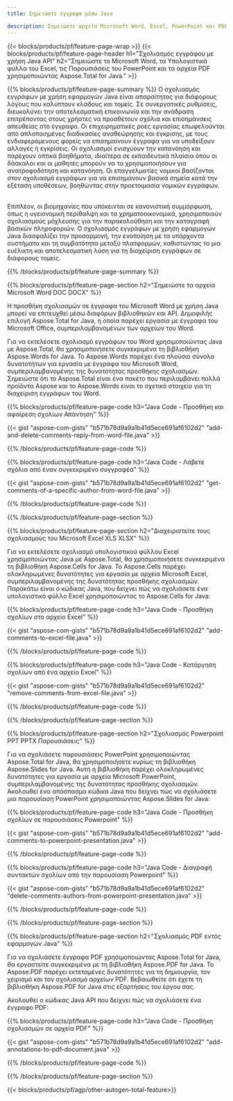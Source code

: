 ```yaml
---
title: Σημειώστε έγγραφα μέσω Java 

description: Σημειώστε αρχεία Microsoft Word, Excel, PowerPoint και PDF μέσω της εφαρμογής σας Java. Καθαρίστε τον σχολιασμό με ευκολία.
---
```


{{< blocks/products/pf/feature-page-wrap >}}
{{< blocks/products/pf/feature-page-header h1="Σχολιασμός εγγράφου με χρήση Java API" h2="Σημειώστε το Microsoft Word, τα Υπολογιστικά φύλλα του Excel, τις Παρουσιάσεις του PowerPoint και τα αρχεία PDF χρησιμοποιώντας Aspose.Total for Java." >}}

{{% blocks/products/pf/feature-page-summary %}}
Ο σχολιασμός εγγράφων με χρήση εφαρμογών Java είναι απαραίτητος για διάφορους λόγους που καλύπτουν κλάδους και τομείς. Σε συνεργατικές ρυθμίσεις, διευκολύνει την αποτελεσματική επικοινωνία και την ανάδραση επιτρέποντας στους χρήστες να προσθέτουν σχόλια και επισημάνσεις απευθείας στο έγγραφο. Οι επιχειρηματικές ροές εργασίας επωφελούνται από απλοποιημένες διαδικασίες αναθεώρησης και έγκρισης, με τους ενδιαφερόμενους φορείς να επισημαίνουν έγγραφα για να υποδείξουν αλλαγές ή εγκρίσεις. Οι σχολιασμοί ενισχύουν την κατανόηση και παρέχουν οπτικά βοηθήματα, ιδιαίτερα σε εκπαιδευτικά πλαίσια όπου οι δάσκαλοι και οι μαθητές μπορούν να τα χρησιμοποιήσουν για ανατροφοδότηση και κατανόηση. Οι επαγγελματίες νομικοί βασίζονται στον σχολιασμό εγγράφων για να επισημάνουν βασικά σημεία κατά την εξέταση υποθέσεων, βοηθώντας στην προετοιμασία νομικών εγγράφων. <br /><br />

Επιπλέον, οι βιομηχανίες που υπόκεινται σε κανονιστική συμμόρφωση, όπως η υγειονομική περίθαλψη και τα χρηματοοικονομικά, χρησιμοποιούν σχολιασμούς μόχλευσης για την παρακολούθηση και την καταγραφή βασικών πληροφοριών. Ο σχολιασμός εγγράφων με χρήση εφαρμογών Java διασφαλίζει την προσαρμογή, την ενοποίηση με τα υπάρχοντα συστήματα και τη συμβατότητα μεταξύ πλατφορμών, καθιστώντας το μια ευέλικτη και αποτελεσματική λύση για τη διαχείριση εγγράφων σε διάφορους τομείς.

{{% /blocks/products/pf/feature-page-summary  %}}

{{% blocks/products/pf/feature-page-section  h2="Σημειώστε τα αρχεία Microsoft Word DOC DOCX" %}}

Η προσθήκη σχολιασμών σε έγγραφα του Microsoft Word με χρήση Java μπορεί να επιτευχθεί μέσω διαφόρων βιβλιοθηκών και API. Δημοφιλής επιλογή Aspose.Total for Java, η οποία παρέχει εργασία με έγγραφα του Microsoft Office, συμπεριλαμβανομένων των αρχείων του Word.   <br />

Για να εκτελέσετε σχολιασμό εγγράφων του Word χρησιμοποιώντας Java με Aspose.Total, θα χρησιμοποιήσετε συγκεκριμένα τη βιβλιοθήκη Aspose.Words for Java. Το Aspose.Words παρέχει ένα πλούσιο σύνολο δυνατοτήτων για εργασία με έγγραφα του Microsoft Word, συμπεριλαμβανομένης της δυνατότητας προσθήκης σχολιασμών. Σημειώστε ότι το Aspose.Total είναι ένα πακέτο που περιλαμβάνει πολλά προϊόντα Aspose και το Aspose.Words είναι το σχετικό στοιχείο για τη διαχείριση εγγράφων του Word.<br />

{{% blocks/products/pf/feature-page-code h3="Java Code - Προσθήκη και αφαίρεση σχολίων Απάντηση" %}}

{{< gist "aspose-com-gists" "b571b78d9a9a1b41d5ece691af6102d2" "add-and-delete-comments-reply-from-word-file.java" >}}

{{% /blocks/products/pf/feature-page-code  %}}

{{% blocks/products/pf/feature-page-code h3="Java Code - Λάβετε σχόλια από έναν συγκεκριμένο συγγραφέα" %}}

{{< gist "aspose-com-gists" "b571b78d9a9a1b41d5ece691af6102d2" "get-comments-of-a-specific-author-from-word-file.java" >}}

{{% /blocks/products/pf/feature-page-code  %}}

{{% /blocks/products/pf/feature-page-section %}}

{{% blocks/products/pf/feature-page-section  h2="Διαχειριστείτε τους σχολιασμούς του Microsoft Excel XLS XLSX" %}}

Για να εκτελέσετε σχολιασμό υπολογιστικού φύλλου Excel χρησιμοποιώντας Java με Aspose.Total, θα χρησιμοποιήσετε συγκεκριμένα τη βιβλιοθήκη Aspose.Cells for Java. Το Aspose.Cells παρέχει ολοκληρωμένες δυνατότητες για εργασία με αρχεία Microsoft Excel, συμπεριλαμβανομένης της δυνατότητας προσθήκης σχολιασμών. Παρακάτω είναι ο κώδικας Java, που δείχνει πώς να σχολιάσετε ένα υπολογιστικό φύλλο Excel χρησιμοποιώντας το Aspose.Cells for Java:<br />

{{% blocks/products/pf/feature-page-code h3="Java Code - Προσθήκη σχολίων στο αρχείο Excel" %}}

{{< gist "aspose-com-gists" "b571b78d9a9a1b41d5ece691af6102d2" "add-comments-to-excel-file.java" >}}

{{% /blocks/products/pf/feature-page-code  %}}

{{% blocks/products/pf/feature-page-code h3="Java Code - Κατάργηση σχολίων από ένα αρχείο Excel" %}}

{{< gist "aspose-com-gists" "b571b78d9a9a1b41d5ece691af6102d2" "remove-comments-from-excel-file.java" >}}

{{% /blocks/products/pf/feature-page-code  %}}

{{% /blocks/products/pf/feature-page-section %}}

{{% blocks/products/pf/feature-page-section  h2="Σχολιασμός Powerpoint PPT PPTX Παρουσιάσεις" %}}

Για να σχολιάσετε παρουσιάσεις PowerPoint χρησιμοποιώντας Aspose.Total for Java, θα χρησιμοποιήσετε κυρίως τη βιβλιοθήκη Aspose.Slides for Java. Αυτή η βιβλιοθήκη παρέχει ολοκληρωμένες δυνατότητες για εργασία με αρχεία Microsoft PowerPoint, συμπεριλαμβανομένης της δυνατότητας προσθήκης σχολιασμών. Ακολουθεί ένα απόσπασμα κώδικα Java που δείχνει πώς να σχολιάσετε μια παρουσίαση PowerPoint χρησιμοποιώντας Aspose.Slides for Java:<br />

{{% blocks/products/pf/feature-page-code h3="Java Code - Προσθήκη σχολίων σε παρουσιάσεις Powerpoint" %}}

{{< gist "aspose-com-gists" "b571b78d9a9a1b41d5ece691af6102d2" "add-comments-to-powerpoint-presentation.java" >}}

{{% /blocks/products/pf/feature-page-code  %}}

{{% blocks/products/pf/feature-page-code h3="Java Code - Διαγραφή συντακτών σχολίων από την παρουσίαση Powerpoint" %}}

{{< gist "aspose-com-gists" "b571b78d9a9a1b41d5ece691af6102d2" "delete-comments-authors-from-powerpoint-presentation.java" >}}

{{% /blocks/products/pf/feature-page-code  %}}

{{% /blocks/products/pf/feature-page-section %}}

{{% blocks/products/pf/feature-page-section  h2="Σχολιασμός PDF εντός εφαρμογών Java" %}}

Για να σχολιάσετε έγγραφα PDF χρησιμοποιώντας Aspose.Total for Java, θα εργαστείτε συγκεκριμένα με τη βιβλιοθήκη Aspose.PDF for Java. Το Aspose.PDF παρέχει εκτεταμένες δυνατότητες για τη δημιουργία, τον χειρισμό και τον σχολιασμό αρχείων PDF. Βεβαιωθείτε ότι έχετε τη βιβλιοθήκη Aspose.PDF for Java στις εξαρτήσεις του έργου σας. 

Ακολουθεί ο κώδικας Java API που δείχνει πώς να σχολιάσετε ένα έγγραφο PDF:<br />

{{% blocks/products/pf/feature-page-code h3="Java Code - Προσθήκη σχολιασμών σε αρχεία PDF" %}}

{{< gist "aspose-com-gists" "b571b78d9a9a1b41d5ece691af6102d2" "add-annotations-to-pdf-document.java" >}}

{{% /blocks/products/pf/feature-page-code  %}}

{{% /blocks/products/pf/feature-page-section %}}

{{< blocks/products/pf/agp/other-autogen-total-feature>}}
